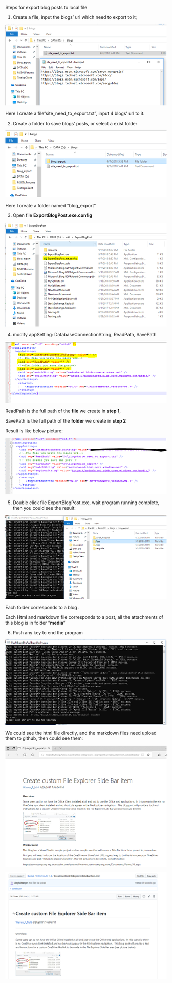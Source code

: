 Steps for export blog posts to local file

1.  Create a file, input the blogs’ url which need to export to it;

![](media/image1.png)

Here I create a file”site\_need\_to\_export.txt”, input 4 blogs’ url to
it.

2.  Create a folder to save blogs’ posts, or select a exist folder

![](media/image2.png)

Here I create a folder named ”blog\_export”

3.  Open file **ExportBlogPost.exe.config**

![](media/image3.png)

4.  modify appSetting: DatabaseConnectionString, ReadPath, SavePath

![](media/image4.png)

ReadPath is the full path of the **file** we create in **step 1**,

SavePath is the full path of the **folder** we create in **step 2**

Result is like below picture:

![](media/image5.png)

5.  Double click file ExportBlogPost.exe, wait program running complete,
    then you could see the result:

![](media/image6.png)

Each folder corresponds to a blog .

Each Html and markdown file corresponds to a post, all the attachments
of this blog is in folder ”**media**”

6.  Push any key to end the program

![](media/image7.png)

We could see the html file directly, and the markdown files need upload
them to github, then could see them:

![](media/image8.png)

![](media/image9.png)
